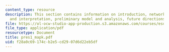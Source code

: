 ```yaml
---
content_type: resource
description: This section contains information on introduction, network description
  and interpretation, preliminary model and analysis, future directions and scope.
file: https://ol-ocw-studio-app-production.s3.amazonaws.com/courses/esd-342-advanced-system-architecture-spring-2006/f28a0c69174cb2e5cd2907d6d22eb5df_pres1_mapk.pdf
file_type: application/pdf
resourcetype: Document
title: pres1_mapk.pdf
uid: f28a0c69-174c-b2e5-cd29-07d6d22eb5df
---
```

